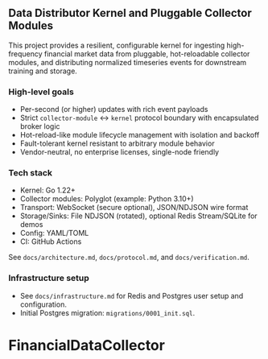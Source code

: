 ## Data Distributor Kernel and Pluggable Collector Modules

This project provides a resilient, configurable kernel for ingesting high-frequency financial market data from pluggable, hot-reloadable collector modules, and distributing normalized timeseries events for downstream training and storage.

### High-level goals
- Per-second (or higher) updates with rich event payloads
- Strict `collector-module` ↔ `kernel` protocol boundary with encapsulated broker logic
- Hot-reload-like module lifecycle management with isolation and backoff
- Fault-tolerant kernel resistant to arbitrary module behavior
- Vendor-neutral, no enterprise licenses, single-node friendly

### Tech stack
- Kernel: Go 1.22+
- Collector modules: Polyglot (example: Python 3.10+)
- Transport: WebSocket (secure optional), JSON/NDJSON wire format
- Storage/Sinks: File NDJSON (rotated), optional Redis Stream/SQLite for demos
- Config: YAML/TOML
- CI: GitHub Actions

See `docs/architecture.md`, `docs/protocol.md`, and `docs/verification.md`.

### Infrastructure setup
- See `docs/infrastructure.md` for Redis and Postgres user setup and configuration.
- Initial Postgres migration: `migrations/0001_init.sql`.


# FinancialDataCollector